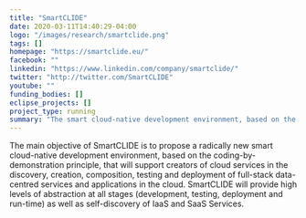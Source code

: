```yaml
---
title: "SmartCLIDE"
date: 2020-03-11T14:40:29-04:00
logo: "/images/research/smartclide.png"
tags: []
homepage: "https://smartclide.eu/"
facebook: ""
linkedin: "https://www.linkedin.com/company/smartclide/"
twitter: "http://twitter.com/SmartCLIDE"
youtube: ""
funding_bodies: []
eclipse_projects: []
project_type: running
summary: "The smart cloud-native development environment, based on the coding-by-demonstration principle."
---
```

The main objective of SmartCLIDE is to propose a radically new smart cloud-native development environment, based on the coding-by-demonstration principle, that will support creators of cloud services in the discovery, creation, composition, testing and deployment of full-stack data-centred services and applications in the cloud. SmartCLIDE will provide high levels of abstraction at all stages (development, testing, deployment and run-time) as well as self-discovery of IaaS and SaaS Services.
